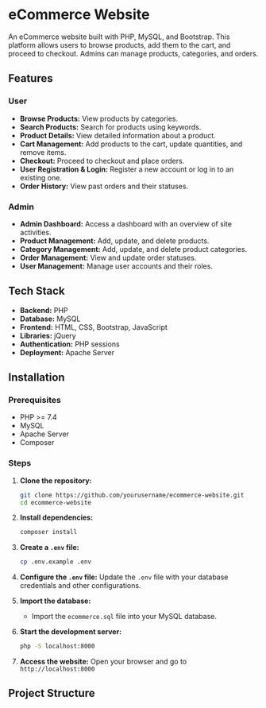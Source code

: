 # eCommerce Website

An eCommerce website built with PHP, MySQL, and Bootstrap. This platform allows users to browse products, add them to the cart, and proceed to checkout. Admins can manage products, categories, and orders.

## Features

### User
- **Browse Products:** View products by categories.
- **Search Products:** Search for products using keywords.
- **Product Details:** View detailed information about a product.
- **Cart Management:** Add products to the cart, update quantities, and remove items.
- **Checkout:** Proceed to checkout and place orders.
- **User Registration & Login:** Register a new account or log in to an existing one.
- **Order History:** View past orders and their statuses.

### Admin
- **Admin Dashboard:** Access a dashboard with an overview of site activities.
- **Product Management:** Add, update, and delete products.
- **Category Management:** Add, update, and delete product categories.
- **Order Management:** View and update order statuses.
- **User Management:** Manage user accounts and their roles.

## Tech Stack

- **Backend:** PHP
- **Database:** MySQL
- **Frontend:** HTML, CSS, Bootstrap, JavaScript
- **Libraries:** jQuery
- **Authentication:** PHP sessions
- **Deployment:** Apache Server

## Installation

### Prerequisites

- PHP >= 7.4
- MySQL
- Apache Server
- Composer

### Steps

1. **Clone the repository:**
    ```sh
    git clone https://github.com/yourusername/ecommerce-website.git
    cd ecommerce-website
    ```

2. **Install dependencies:**
    ```sh
    composer install
    ```

3. **Create a `.env` file:**
    ```sh
    cp .env.example .env
    ```

4. **Configure the `.env` file:** Update the `.env` file with your database credentials and other configurations.

5. **Import the database:**
    - Import the `ecommerce.sql` file into your MySQL database.

6. **Start the development server:**
    ```sh
    php -S localhost:8000
    ```

7. **Access the website:**
    Open your browser and go to `http://localhost:8000`

## Project Structure

